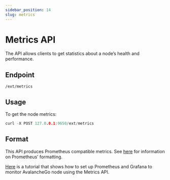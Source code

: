 ```yaml
---
sidebar_position: 14
slug: metrics
---
```


# Metrics API

The API allows clients to get statistics about a node’s health and performance.

## Endpoint

```text
/ext/metrics
```

## Usage

To get the node metrics:

```cpp
curl -X POST 127.0.0.1:9650/ext/metrics
```

## Format

This API produces Prometheus compatible metrics. See [here](https://github.com/prometheus/docs/blob/master/content/docs/instrumenting/exposition_formats.md) for information on Prometheus’ formatting.

[Here](../tutorials/nodes-and-staking/setting-up-node-monitoring.md) is a tutorial that shows how to set up Prometheus and Grafana to monitor AvalancheGo node using the Metrics API.

